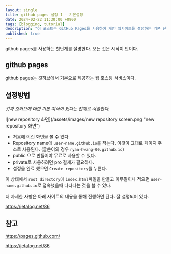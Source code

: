 ```yaml
---
layout: single
title: github pages 설정 1 - 기본설정
date: 2024-02-22 11:30:00 +0900
tags: [blogging, tutorial]
description: "이 포스트는 GitHub Pages를 사용하여 개인 웹사이트를 설정하는 기본 단계를 설명합니다."
published: true
---
```

github pages를 사용하는 첫단계를 설명한다. 모든 것은 시작이 반이다.

## github pages
github pages는 깃허브에서 기본으로 제공하는 웹 호스팅 서비스이다.

## 설정방법

*깃과 깃허브에 대한 기본 지식이 있다는 전제로 서술한다.*

![new repository 화면](/assets/images/new repository screen.png "new repository 화면")

- 처음에 이런 화면을 볼 수 있다.
- Repository name에 `user-name.github.io`를 적는다. 이것이 그대로 페이지 주소로 사용된다. (글쓴이의 경우 `ryan-hwang-00.github.io`)
- public 으로 만들어야 무료로 사용할 수 있다.
- private로 사용하려면 pro 결제가 필요하다.
- 설정을 완료 했으면 `Create repository`를 누른다.

이 상태에서 `root directory`에 `index.html`파일을 만들고 아무말이나 적으면 `user-name.github.io`로 접속했을때 나타나는 것을 볼 수 있다.

더 자세한 사항은 아래 사이트의 내용을 통해 진행하면 된다. 잘 설명되어 있다.

<https://jetalog.net/86>



## 참고

<https://pages.github.com/>

<https://jetalog.net/86>